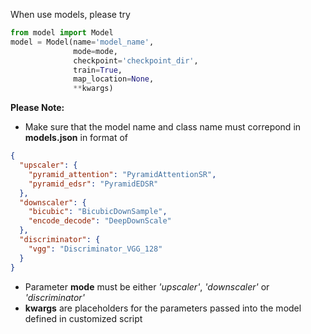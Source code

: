 When use models, please try
```python
from model import Model
model = Model(name='model_name', 
              mode=mode, 
              checkpoint='checkpoint_dir', 
              train=True, 
              map_location=None, 
              **kwargs)
```
**Please Note:**
* Make sure that the model name and class name must correpond in **models.json** in format of
```json
{
  "upscaler": {
    "pyramid_attention": "PyramidAttentionSR",
    "pyramid_edsr": "PyramidEDSR"
  },
  "downscaler": {
    "bicubic": "BicubicDownSample",
    "encode_decode": "DeepDownScale"
  },
  "discriminator": {
    "vgg": "Discriminator_VGG_128"
  }
}

```
* Parameter **mode** must be either *'upscaler'*, *'downscaler'* or *'discriminator'*
* **kwargs** are placeholders for the parameters passed into the model defined in customized script
